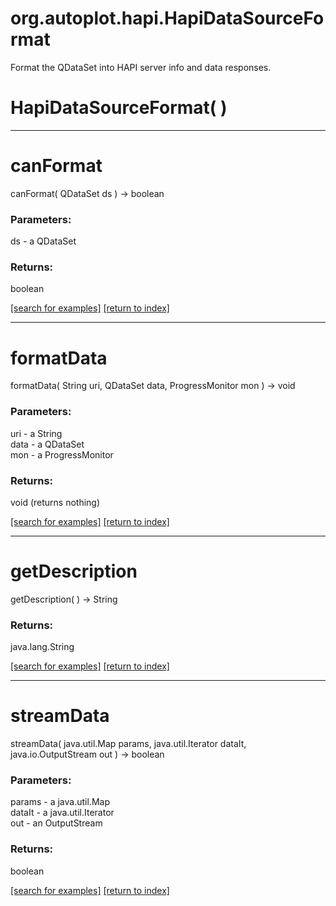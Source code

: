 # org.autoplot.hapi.HapiDataSourceFormat

Format the QDataSet into HAPI server info and data responses.

# HapiDataSourceFormat( )


***
<a name="canFormat"></a>
# canFormat
canFormat( QDataSet ds ) &rarr; boolean



### Parameters:
ds - a QDataSet

### Returns:
boolean


<a href="https://github.com/autoplot/dev/search?q=canFormat&unscoped_q=canFormat">[search for examples]</a>
<a href="https://github.com/autoplot/documentation/blob/master/javadoc/index-all.md">[return to index]</a>

***
<a name="formatData"></a>
# formatData
formatData( String uri, QDataSet data, ProgressMonitor mon ) &rarr; void



### Parameters:
uri - a String
<br>data - a QDataSet
<br>mon - a ProgressMonitor

### Returns:
void (returns nothing)


<a href="https://github.com/autoplot/dev/search?q=formatData&unscoped_q=formatData">[search for examples]</a>
<a href="https://github.com/autoplot/documentation/blob/master/javadoc/index-all.md">[return to index]</a>

***
<a name="getDescription"></a>
# getDescription
getDescription(  ) &rarr; String



### Returns:
java.lang.String


<a href="https://github.com/autoplot/dev/search?q=getDescription&unscoped_q=getDescription">[search for examples]</a>
<a href="https://github.com/autoplot/documentation/blob/master/javadoc/index-all.md">[return to index]</a>

***
<a name="streamData"></a>
# streamData
streamData( java.util.Map params, java.util.Iterator dataIt, java.io.OutputStream out ) &rarr; boolean



### Parameters:
params - a java.util.Map
<br>dataIt - a java.util.Iterator
<br>out - an OutputStream

### Returns:
boolean


<a href="https://github.com/autoplot/dev/search?q=streamData&unscoped_q=streamData">[search for examples]</a>
<a href="https://github.com/autoplot/documentation/blob/master/javadoc/index-all.md">[return to index]</a>

